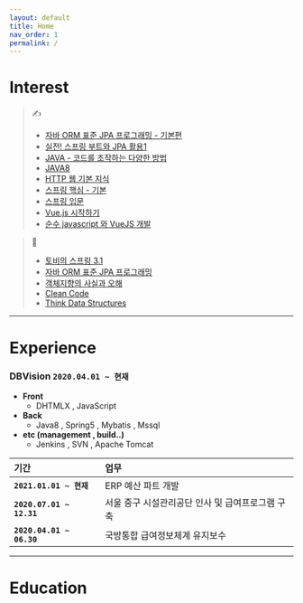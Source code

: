 ```yaml
---
layout: default
title: Home
nav_order: 1
permalink: /
---
```


# **Interest**

> ✍
> - [자바 ORM 표준 JPA 프로그래밍 - 기본편](https://www.inflearn.com/course/ORM-JPA-Basic/dashboard)
> - [실전! 스프링 부트와 JPA 활용1](https://www.inflearn.com/course/%EC%8A%A4%ED%94%84%EB%A7%81%EB%B6%80%ED%8A%B8-JPA-%ED%99%9C%EC%9A%A9-1/dashboard)
> - [JAVA - 코드를 조작하는 다양한 방법](https://www.inflearn.com/course/the-java-code-manipulation/dashboard)
> - [JAVA8](https://www.inflearn.com/course/the-java-java8#)
> - [HTTP 웹 기본 지식](https://www.inflearn.com/course/http-%EC%9B%B9-%EB%84%A4%ED%8A%B8%EC%9B%8C%ED%81%AC/dashboard)
> - [스프링 핵심 - 기본](https://www.inflearn.com/course/%EC%8A%A4%ED%94%84%EB%A7%81-%ED%95%B5%EC%8B%AC-%EC%9B%90%EB%A6%AC-%EA%B8%B0%EB%B3%B8%ED%8E%B8/dashboard)
> - [스프링 입문](https://www.inflearn.com/course/%EC%8A%A4%ED%94%84%EB%A7%81-%EC%9E%85%EB%AC%B8-%EC%8A%A4%ED%94%84%EB%A7%81%EB%B6%80%ED%8A%B8/dashboard)
> - [Vue.js 시작하기](https://www.inflearn.com/course/Age-of-Vuejs/dashboard)
> - [순수 javascript 와 VueJS 개발](https://www.inflearn.com/course/%EC%88%9C%EC%88%98js-vuejs-%EA%B0%9C%EB%B0%9C-%EA%B0%95%EC%A2%8C/dashboard)

> 📖
> - [토비의 스프링 3.1](https://www.aladin.co.kr/shop/wproduct.aspx?ItemId=19505747)
> - [자바 ORM 표준 JPA 프로그래밍](https://www.aladin.co.kr/shop/wproduct.aspx?ItemId=62681446)
> - [객체지향의 사실과 오해](https://www.aladin.co.kr/shop/wproduct.aspx?ItemId=60550259)
> - [Clean Code](https://www.aladin.co.kr/shop/wproduct.aspx?ItemId=34083680)
> - [Think Data Structures](https://www.aladin.co.kr/shop/wproduct.aspx?ItemId=148016214)


***

# **Experience**

### **DBVision `2020.04.01 ~ 현재`**

- **Front**
  - DHTMLX , JavaScript
- **Back**
  - Java8 , Spring5 , Mybatis , Mssql
- **etc (management , build..)**
  - Jenkins , SVN , Apache Tomcat

| 기간                             | 업무          |
|:------------------------------|:------------------|
| **`2021.01.01 ~ 현재`**   | ERP 예산 파트 개발 |
| **`2020.07.01 ~ 12.31`** | 서울 중구 시설관리공단 인사 및 급여프로그램 구축   |
| **`2020.04.01 ~ 06.30`** | 국방통합 급여정보체계 유지보수    |

***

# **Education**

